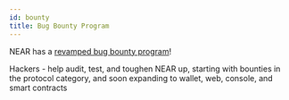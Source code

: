 ```yaml
---
id: bounty
title: Bug Bounty Program
---
```


NEAR has a [revamped bug bounty program](https://hackenproof.com/near/near-protocol)!

Hackers - help audit, test, and toughen NEAR up, starting with bounties in the protocol category, and soon expanding to wallet, web, console, and smart contracts
